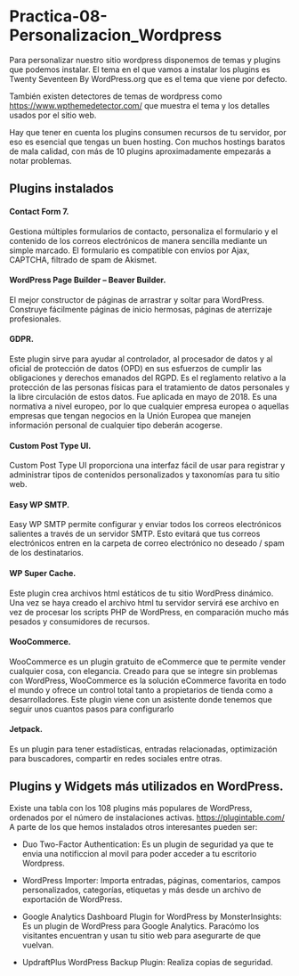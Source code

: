 # Practica-08-Personalizacion_Wordpress
Para personalizar nuestro sitio wordpress disponemos de temas y plugins que podemos instalar.
El tema en el que vamos a instalar los plugins es Twenty Seventeen By WordPress.org que es el tema que viene por defecto.

También existen detectores de temas de wordpress como 
https://www.wpthemedetector.com/ 
que muestra el tema y los detalles usados por el sitio web. 

Hay que tener en cuenta los plugins consumen recursos de tu servidor, por eso es esencial que tengas un buen hosting. Con muchos hostings baratos de mala calidad, con más de 10 plugins aproximadamente empezarás a notar problemas.
## Plugins instalados

#### Contact Form 7.
Gestiona múltiples formularios de contacto, personaliza el formulario y el contenido de los correos electrónicos de manera sencilla mediante un simple marcado. El formulario es compatible con envíos por Ajax, CAPTCHA, filtrado de spam de Akismet.

#### WordPress Page Builder – Beaver Builder.
El mejor constructor de páginas de arrastrar y soltar para WordPress. Construye fácilmente páginas de inicio hermosas, páginas de aterrizaje profesionales.

#### GDPR.
Este plugin sirve para ayudar al controlador, al procesador de datos y al oficial de protección de datos (OPD) en sus esfuerzos de cumplir las obligaciones y derechos emanados del RGPD. Es el reglamento relativo a la protección de las personas físicas para el tratamiento de datos personales y la libre circulación de estos datos. Fue aplicada en mayo de 2018. Es una normativa a nivel europeo, por lo que cualquier empresa europea o aquellas empresas que tengan negocios en la Unión Europea que manejen información personal de cualquier tipo deberán acogerse.

#### Custom Post Type UI.
Custom Post Type UI proporciona una interfaz fácil de usar para registrar y administrar tipos de contenidos personalizados y taxonomías para tu sitio web.

#### Easy WP SMTP.
Easy WP SMTP permite configurar y enviar todos los correos electrónicos salientes a través de un servidor SMTP. Esto evitará que tus correos electrónicos entren en la carpeta de correo electrónico no deseado / spam de los destinatarios.

#### WP Super Cache.
Este plugin crea archivos html estáticos de tu sitio WordPress dinámico. Una vez se haya creado el archivo html tu servidor servirá ese archivo en vez de procesar los scripts PHP de WordPress, en comparación mucho más pesados y consumidores de recursos.

#### WooCommerce.
WooCommerce es un plugin gratuito de eCommerce que te permite vender cualquier cosa, con elegancia. Creado para que se integre sin problemas con WordPress, WooCommerce es la solución eCommerce favorita en todo el mundo y ofrece un control total tanto a propietarios de tienda como a desarrolladores. Este plugin viene con un asistente donde tenemos que seguir unos cuantos pasos para configurarlo

#### Jetpack.
Es un plugin para tener estadísticas, entradas relacionadas, optimización para buscadores, compartir en redes sociales entre otras.

##  Plugins y Widgets más utilizados en WordPress.
Existe una tabla con los 108 plugins más populares de WordPress, ordenados por el número de instalaciones activas.
https://plugintable.com/ A parte de los que hemos instalados otros interesantes pueden ser:

* Duo Two-Factor Authentication: Es un plugin de seguridad ya que te envia una notificcion al movil para poder acceder a tu escritorio Wordpress.

* WordPress Importer: Importa entradas, páginas, comentarios, campos personalizados, categorías, etiquetas y más desde un archivo de exportación de WordPress.
* Google Analytics Dashboard Plugin for WordPress by MonsterInsights: Es un plugin de WordPress para Google Analytics. Paracómo los visitantes encuentran y usan tu sitio web para asegurarte de que vuelvan.
* UpdraftPlus WordPress Backup Plugin: Realiza copias de seguridad.
